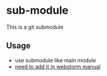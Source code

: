 # sub-module
This is a git submodule

## Usage

* use submodule like main module
* [need to add it in webstorm manual](https://youtrack.jetbrains.com/issue/IDEA-265942/I-should-be-able-to-commit-GIT-submodule-changes-directly-from-commit-window) 
